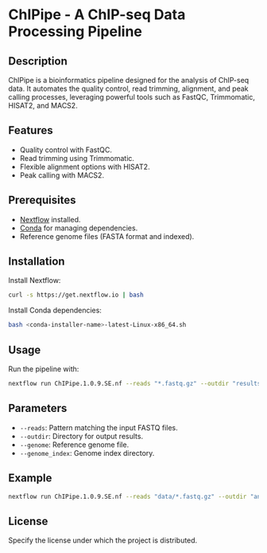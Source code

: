 
# ChIPipe - A ChIP-seq Data Processing Pipeline

## Description
ChIPipe is a bioinformatics pipeline designed for the analysis of ChIP-seq data. It automates the quality control, read trimming, alignment, and peak calling processes, leveraging powerful tools such as FastQC, Trimmomatic, HISAT2, and MACS2.

## Features
- Quality control with FastQC.
- Read trimming using Trimmomatic.
- Flexible alignment options with HISAT2.
- Peak calling with MACS2.

## Prerequisites
- [Nextflow](https://www.nextflow.io/) installed.
- [Conda](https://docs.conda.io/en/latest/) for managing dependencies.
- Reference genome files (FASTA format and indexed).

## Installation
Install Nextflow:
```bash
curl -s https://get.nextflow.io | bash
```

Install Conda dependencies:
```bash
bash <conda-installer-name>-latest-Linux-x86_64.sh
```

## Usage
Run the pipeline with:
```bash
nextflow run ChIPipe.1.0.9.SE.nf --reads "*.fastq.gz" --outdir "results" --genome "path/to/genome.fa" --genome_index "path/to/genome_index"
```

## Parameters
- `--reads`: Pattern matching the input FASTQ files.
- `--outdir`: Directory for output results.
- `--genome`: Reference genome file.
- `--genome_index`: Genome index directory.

## Example
```bash
nextflow run ChIPipe.1.0.9.SE.nf --reads "data/*.fastq.gz" --outdir "analysis/results" --genome "reference/mm10.fa" --genome_index "reference/mm10_index"
```

## License
Specify the license under which the project is distributed.
